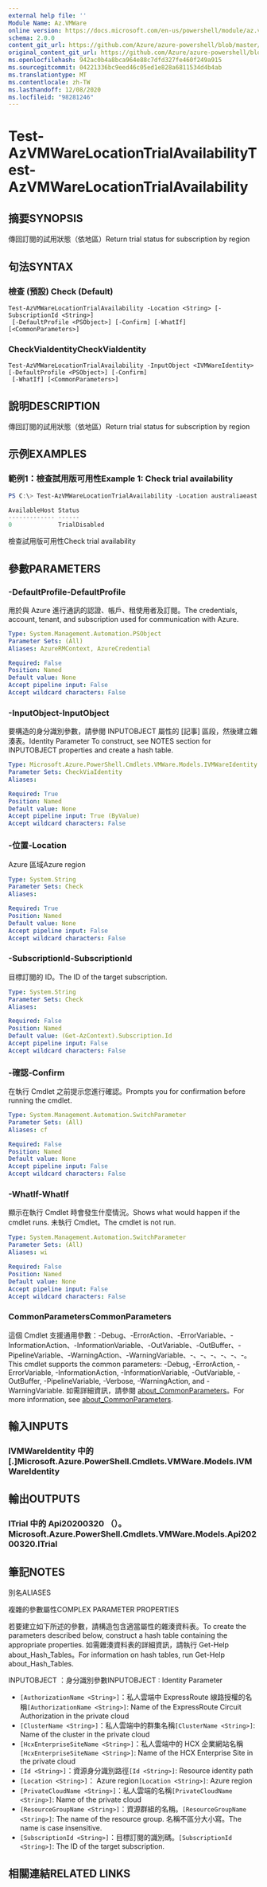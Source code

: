 ```yaml
---
external help file: ''
Module Name: Az.VMWare
online version: https://docs.microsoft.com/en-us/powershell/module/az.vmware/test-azvmwarelocationtrialavailability
schema: 2.0.0
content_git_url: https://github.com/Azure/azure-powershell/blob/master/src/VMWare/help/Test-AzVMWareLocationTrialAvailability.md
original_content_git_url: https://github.com/Azure/azure-powershell/blob/master/src/VMWare/help/Test-AzVMWareLocationTrialAvailability.md
ms.openlocfilehash: 942ac0b4a8bca964e88c7dfd327fe460f249a915
ms.sourcegitcommit: 04221336bc9eed46c05ed1e828a6811534d4b4ab
ms.translationtype: MT
ms.contentlocale: zh-TW
ms.lasthandoff: 12/08/2020
ms.locfileid: "98281246"
---
```

# <span data-ttu-id="35bbc-101">Test-AzVMWareLocationTrialAvailability</span><span class="sxs-lookup"><span data-stu-id="35bbc-101">Test-AzVMWareLocationTrialAvailability</span></span>

## <span data-ttu-id="35bbc-102">摘要</span><span class="sxs-lookup"><span data-stu-id="35bbc-102">SYNOPSIS</span></span>
<span data-ttu-id="35bbc-103">傳回訂閱的試用狀態（依地區）</span><span class="sxs-lookup"><span data-stu-id="35bbc-103">Return trial status for subscription by region</span></span>

## <span data-ttu-id="35bbc-104">句法</span><span class="sxs-lookup"><span data-stu-id="35bbc-104">SYNTAX</span></span>

### <span data-ttu-id="35bbc-105">檢查 (預設) </span><span class="sxs-lookup"><span data-stu-id="35bbc-105">Check (Default)</span></span>
```
Test-AzVMWareLocationTrialAvailability -Location <String> [-SubscriptionId <String>]
 [-DefaultProfile <PSObject>] [-Confirm] [-WhatIf] [<CommonParameters>]
```

### <span data-ttu-id="35bbc-106">CheckViaIdentity</span><span class="sxs-lookup"><span data-stu-id="35bbc-106">CheckViaIdentity</span></span>
```
Test-AzVMWareLocationTrialAvailability -InputObject <IVMWareIdentity> [-DefaultProfile <PSObject>] [-Confirm]
 [-WhatIf] [<CommonParameters>]
```

## <span data-ttu-id="35bbc-107">說明</span><span class="sxs-lookup"><span data-stu-id="35bbc-107">DESCRIPTION</span></span>
<span data-ttu-id="35bbc-108">傳回訂閱的試用狀態（依地區）</span><span class="sxs-lookup"><span data-stu-id="35bbc-108">Return trial status for subscription by region</span></span>

## <span data-ttu-id="35bbc-109">示例</span><span class="sxs-lookup"><span data-stu-id="35bbc-109">EXAMPLES</span></span>

### <span data-ttu-id="35bbc-110">範例1：檢查試用版可用性</span><span class="sxs-lookup"><span data-stu-id="35bbc-110">Example 1: Check trial availability</span></span>
```powershell
PS C:\> Test-AzVMWareLocationTrialAvailability -Location australiaeast

AvailableHost Status
------------- ------
0             TrialDisabled
```

<span data-ttu-id="35bbc-111">檢查試用版可用性</span><span class="sxs-lookup"><span data-stu-id="35bbc-111">Check trial availability</span></span>

## <span data-ttu-id="35bbc-112">參數</span><span class="sxs-lookup"><span data-stu-id="35bbc-112">PARAMETERS</span></span>

### <span data-ttu-id="35bbc-113">-DefaultProfile</span><span class="sxs-lookup"><span data-stu-id="35bbc-113">-DefaultProfile</span></span>
<span data-ttu-id="35bbc-114">用於與 Azure 進行通訊的認證、帳戶、租使用者及訂閱。</span><span class="sxs-lookup"><span data-stu-id="35bbc-114">The credentials, account, tenant, and subscription used for communication with Azure.</span></span>

```yaml
Type: System.Management.Automation.PSObject
Parameter Sets: (All)
Aliases: AzureRMContext, AzureCredential

Required: False
Position: Named
Default value: None
Accept pipeline input: False
Accept wildcard characters: False
```

### <span data-ttu-id="35bbc-115">-InputObject</span><span class="sxs-lookup"><span data-stu-id="35bbc-115">-InputObject</span></span>
<span data-ttu-id="35bbc-116">要構造的身分識別參數，請參閱 INPUTOBJECT 屬性的 [記事] 區段，然後建立雜湊表。</span><span class="sxs-lookup"><span data-stu-id="35bbc-116">Identity Parameter To construct, see NOTES section for INPUTOBJECT properties and create a hash table.</span></span>

```yaml
Type: Microsoft.Azure.PowerShell.Cmdlets.VMWare.Models.IVMWareIdentity
Parameter Sets: CheckViaIdentity
Aliases:

Required: True
Position: Named
Default value: None
Accept pipeline input: True (ByValue)
Accept wildcard characters: False
```

### <span data-ttu-id="35bbc-117">-位置</span><span class="sxs-lookup"><span data-stu-id="35bbc-117">-Location</span></span>
<span data-ttu-id="35bbc-118">Azure 區域</span><span class="sxs-lookup"><span data-stu-id="35bbc-118">Azure region</span></span>

```yaml
Type: System.String
Parameter Sets: Check
Aliases:

Required: True
Position: Named
Default value: None
Accept pipeline input: False
Accept wildcard characters: False
```

### <span data-ttu-id="35bbc-119">-SubscriptionId</span><span class="sxs-lookup"><span data-stu-id="35bbc-119">-SubscriptionId</span></span>
<span data-ttu-id="35bbc-120">目標訂閱的 ID。</span><span class="sxs-lookup"><span data-stu-id="35bbc-120">The ID of the target subscription.</span></span>

```yaml
Type: System.String
Parameter Sets: Check
Aliases:

Required: False
Position: Named
Default value: (Get-AzContext).Subscription.Id
Accept pipeline input: False
Accept wildcard characters: False
```

### <span data-ttu-id="35bbc-121">-確認</span><span class="sxs-lookup"><span data-stu-id="35bbc-121">-Confirm</span></span>
<span data-ttu-id="35bbc-122">在執行 Cmdlet 之前提示您進行確認。</span><span class="sxs-lookup"><span data-stu-id="35bbc-122">Prompts you for confirmation before running the cmdlet.</span></span>

```yaml
Type: System.Management.Automation.SwitchParameter
Parameter Sets: (All)
Aliases: cf

Required: False
Position: Named
Default value: None
Accept pipeline input: False
Accept wildcard characters: False
```

### <span data-ttu-id="35bbc-123">-WhatIf</span><span class="sxs-lookup"><span data-stu-id="35bbc-123">-WhatIf</span></span>
<span data-ttu-id="35bbc-124">顯示在執行 Cmdlet 時會發生什麼情況。</span><span class="sxs-lookup"><span data-stu-id="35bbc-124">Shows what would happen if the cmdlet runs.</span></span>
<span data-ttu-id="35bbc-125">未執行 Cmdlet。</span><span class="sxs-lookup"><span data-stu-id="35bbc-125">The cmdlet is not run.</span></span>

```yaml
Type: System.Management.Automation.SwitchParameter
Parameter Sets: (All)
Aliases: wi

Required: False
Position: Named
Default value: None
Accept pipeline input: False
Accept wildcard characters: False
```

### <span data-ttu-id="35bbc-126">CommonParameters</span><span class="sxs-lookup"><span data-stu-id="35bbc-126">CommonParameters</span></span>
<span data-ttu-id="35bbc-127">這個 Cmdlet 支援通用參數：-Debug、-ErrorAction、-ErrorVariable、-InformationAction、-InformationVariable、-OutVariable、-OutBuffer、-PipelineVariable、-WarningAction、-WarningVariable、-、-、-、-、-、-。</span><span class="sxs-lookup"><span data-stu-id="35bbc-127">This cmdlet supports the common parameters: -Debug, -ErrorAction, -ErrorVariable, -InformationAction, -InformationVariable, -OutVariable, -OutBuffer, -PipelineVariable, -Verbose, -WarningAction, and -WarningVariable.</span></span> <span data-ttu-id="35bbc-128">如需詳細資訊，請參閱 [about_CommonParameters](http://go.microsoft.com/fwlink/?LinkID=113216)。</span><span class="sxs-lookup"><span data-stu-id="35bbc-128">For more information, see [about_CommonParameters](http://go.microsoft.com/fwlink/?LinkID=113216).</span></span>

## <span data-ttu-id="35bbc-129">輸入</span><span class="sxs-lookup"><span data-stu-id="35bbc-129">INPUTS</span></span>

### <span data-ttu-id="35bbc-130">IVMWareIdentity 中的 [.]</span><span class="sxs-lookup"><span data-stu-id="35bbc-130">Microsoft.Azure.PowerShell.Cmdlets.VMWare.Models.IVMWareIdentity</span></span>

## <span data-ttu-id="35bbc-131">輸出</span><span class="sxs-lookup"><span data-stu-id="35bbc-131">OUTPUTS</span></span>

### <span data-ttu-id="35bbc-132">ITrial 中的 Api20200320 （）。</span><span class="sxs-lookup"><span data-stu-id="35bbc-132">Microsoft.Azure.PowerShell.Cmdlets.VMWare.Models.Api20200320.ITrial</span></span>

## <span data-ttu-id="35bbc-133">筆記</span><span class="sxs-lookup"><span data-stu-id="35bbc-133">NOTES</span></span>

<span data-ttu-id="35bbc-134">別名</span><span class="sxs-lookup"><span data-stu-id="35bbc-134">ALIASES</span></span>

<span data-ttu-id="35bbc-135">複雜的參數屬性</span><span class="sxs-lookup"><span data-stu-id="35bbc-135">COMPLEX PARAMETER PROPERTIES</span></span>

<span data-ttu-id="35bbc-136">若要建立如下所述的參數，請構造包含適當屬性的雜湊資料表。</span><span class="sxs-lookup"><span data-stu-id="35bbc-136">To create the parameters described below, construct a hash table containing the appropriate properties.</span></span> <span data-ttu-id="35bbc-137">如需雜湊資料表的詳細資訊，請執行 Get-Help about_Hash_Tables。</span><span class="sxs-lookup"><span data-stu-id="35bbc-137">For information on hash tables, run Get-Help about_Hash_Tables.</span></span>


<span data-ttu-id="35bbc-138">INPUTOBJECT <IVMWareIdentity> ：身分識別參數</span><span class="sxs-lookup"><span data-stu-id="35bbc-138">INPUTOBJECT <IVMWareIdentity>: Identity Parameter</span></span>
  - <span data-ttu-id="35bbc-139">`[AuthorizationName <String>]`：私人雲端中 ExpressRoute 線路授權的名稱</span><span class="sxs-lookup"><span data-stu-id="35bbc-139">`[AuthorizationName <String>]`: Name of the ExpressRoute Circuit Authorization in the private cloud</span></span>
  - <span data-ttu-id="35bbc-140">`[ClusterName <String>]`：私人雲端中的群集名稱</span><span class="sxs-lookup"><span data-stu-id="35bbc-140">`[ClusterName <String>]`: Name of the cluster in the private cloud</span></span>
  - <span data-ttu-id="35bbc-141">`[HcxEnterpriseSiteName <String>]`：私人雲端中的 HCX 企業網站名稱</span><span class="sxs-lookup"><span data-stu-id="35bbc-141">`[HcxEnterpriseSiteName <String>]`: Name of the HCX Enterprise Site in the private cloud</span></span>
  - <span data-ttu-id="35bbc-142">`[Id <String>]`：資源身分識別路徑</span><span class="sxs-lookup"><span data-stu-id="35bbc-142">`[Id <String>]`: Resource identity path</span></span>
  - <span data-ttu-id="35bbc-143">`[Location <String>]`： Azure region</span><span class="sxs-lookup"><span data-stu-id="35bbc-143">`[Location <String>]`: Azure region</span></span>
  - <span data-ttu-id="35bbc-144">`[PrivateCloudName <String>]`：私人雲端的名稱</span><span class="sxs-lookup"><span data-stu-id="35bbc-144">`[PrivateCloudName <String>]`: Name of the private cloud</span></span>
  - <span data-ttu-id="35bbc-145">`[ResourceGroupName <String>]`：資源群組的名稱。</span><span class="sxs-lookup"><span data-stu-id="35bbc-145">`[ResourceGroupName <String>]`: The name of the resource group.</span></span> <span data-ttu-id="35bbc-146">名稱不區分大小寫。</span><span class="sxs-lookup"><span data-stu-id="35bbc-146">The name is case insensitive.</span></span>
  - <span data-ttu-id="35bbc-147">`[SubscriptionId <String>]`：目標訂閱的識別碼。</span><span class="sxs-lookup"><span data-stu-id="35bbc-147">`[SubscriptionId <String>]`: The ID of the target subscription.</span></span>

## <span data-ttu-id="35bbc-148">相關連結</span><span class="sxs-lookup"><span data-stu-id="35bbc-148">RELATED LINKS</span></span>

